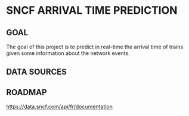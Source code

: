 # SNCF ARRIVAL TIME PREDICTION


## GOAL
The goal of this project is to predict in real-time the arrival time of trains given some information about the network events.


## DATA SOURCES


## ROADMAP


https://data.sncf.com/api/fr/documentation
